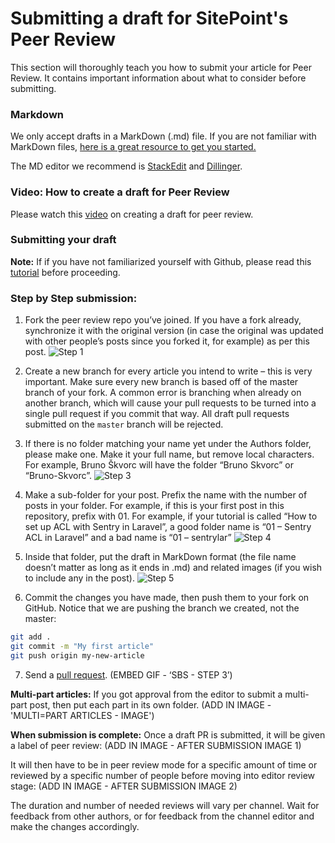 # Submitting a draft for SitePoint's Peer Review

This section will thoroughly teach you how to submit your article for Peer Review. It contains important information about what to consider before submitting.

### Markdown
We only accept drafts in a MarkDown (.md) file. If you are not familiar with MarkDown files, [here is a great resource to get you started.](http://www.markdowntutorial.com/)

The MD editor we recommend is [StackEdit](https://stackedit.io/editor) and [Dillinger](http://www.dillinger.io/). 

### Video: How to create a draft for Peer Review
Please watch this [video](https://www.youtube.com/watch?v=Iwo5hcqzX5k) on creating a draft for peer review.

### Submitting your draft
**Note:** If if you have not familiarized yourself with Github, please read this [tutorial](https://guides.github.com/activities/hello-world/) before proceeding. 

### Step by Step submission:
1. Fork the peer review repo you’ve joined. If you have a fork already, synchronize it with the original version (in case the original was updated with other people’s posts since you forked it, for example) as per this post. 
![Step 1](https://dab1nmslvvntp.cloudfront.net/wp-content/uploads/2015/06/1434739145peers-forking.gif)

2. Create a new branch for every article you intend to write – this is very important. Make sure every new branch is based off of the master branch of your fork. A common error is branching when already on another branch, which will cause your pull requests to be turned into a single pull request if you commit that way. All draft pull requests submitted on the `master` branch will be rejected.

3. If there is no folder matching your name yet under the Authors folder, please make one. Make it your full name, but remove local characters. For example, Bruno Škvorc will have the folder “Bruno Skvorc” or “Bruno-Skvorc”.
![Step 3](https://dab1nmslvvntp.cloudfront.net/wp-content/uploads/2015/06/1434742814peers-author-folder.gif)

4. Make a sub-folder for your post. Prefix the name with the number of posts in your folder. For example, if this is your first post in this repository, prefix with 01. For example, if your tutorial is called “How to set up ACL with Sentry in Laravel”, a good folder name is “01 – Sentry ACL in Laravel” and a bad name is “01 – sentrylar” 
![Step 4](https://dab1nmslvvntp.cloudfront.net/wp-content/uploads/2015/06/1434742805peers-article-folder.gif)

5. Inside that folder, put the draft in MarkDown format (the file name doesn’t matter as long as it ends in .md) and related images (if you wish to include any in the post).
![Step 5](https://dab1nmslvvntp.cloudfront.net/wp-content/uploads/2015/06/1434742797peers-article-draft.gif)

6. Commit the changes you have made, then push them to your fork on GitHub. Notice that we are pushing the branch we created, not the master:
```sh
git add .
git commit -m "My first article"
git push origin my-new-article
```
7. Send a [pull request](https://help.github.com/articles/about-pull-requests/).
(EMBED GIF - ‘SBS - STEP 3’)

**Multi-part articles:**
If you got approval from the editor to submit a multi-part post, then put each part in its own folder.
(ADD IN IMAGE - 'MULTI=PART ARTICLES - IMAGE')

**When submission is complete:**
Once a draft PR is submitted, it will be given a label of peer review:
(ADD IN IMAGE - AFTER SUBMISSION IMAGE 1)

It will then have to be in peer review mode for a specific amount of time or reviewed by a specific number of people before moving into editor review stage:
(ADD IN IMAGE - AFTER SUBMISSION IMAGE 2)

The duration and number of needed reviews will vary per channel. Wait for feedback from other authors, or for feedback from the channel editor and make the changes accordingly. 
